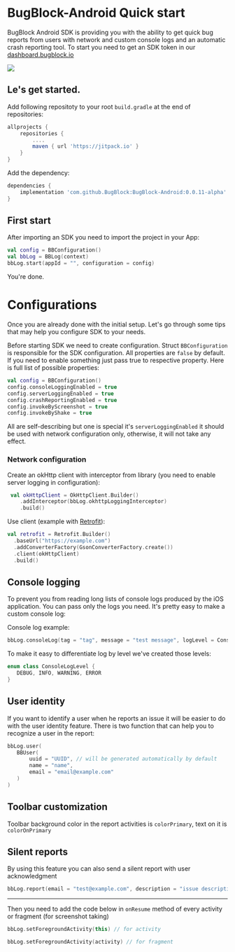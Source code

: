 # BugBlock-Android Quick start
BugBlock Android SDK is providing you with the ability to get quick bug reports from users with network and custom console logs and an automatic crash reporting tool. To start you need to get an SDK token in our [dashboard.bugblock.io](https://dashboard.bugblock.io "dashboard.bugblock.io")

[![](https://jitpack.io/v/BugBlock/BugBlock-Android.svg)](https://jitpack.io/#BugBlock/BugBlock-Android)


## Le's get started.

Add following repositoty to your root `build.gradle` at the end of repositories:
``` gradle
allprojects {
    repositories {
        ....
        maven { url 'https://jitpack.io' }
    }
}
```

Add the dependency:
``` gradle
dependencies {
    implementation 'com.github.BugBlock:BugBlock-Android:0.0.11-alpha'
}
```

## First start

After importing an SDK you need to import the project in your App:

``` kotlin
val config = BBConfiguration()
val bbLog = BBLog(context)
bbLog.start(appId = "", configuration = config)
```

You're done.



# Configurations

Once you are already done with the initial setup. Let's go through some tips that may help you configure SDK to your needs.

Before starting SDK we need to create configuration. Struct `BBConfiguration` is responsible for the SDK configuration. All properties are `false` by default. If you need to enable something just pass true to respective property. Here is full list of possible properties:

``` kotlin
val config = BBConfiguration()
config.consoleLoggingEnabled = true
config.serverLoggingEnabled = true
config.crashReportingEnabled = true
config.invokeByScreenshot = true
config.invokeByShake = true
```
All are self-describing but one is special it's `serverLoggingEnabled` it should be used with network configuration only, otherwise, it will not take any effect.


### Network configuration
 
Create an okHttp client with interceptor from library (you need to enable server logging in configuration):
``` kotlin
 val okHttpClient = OkHttpClient.Builder()
    .addInterceptor(bbLog.okhttpLoggingInterceptor)
    .build()
```

Use client (example with [Retrofit](https://github.com/square/retrofit)):
``` kotlin
val retrofit = Retrofit.Builder()
  .baseUrl("https://example.com")
  .addConverterFactory(GsonConverterFactory.create())
  .client(okHttpClient)
  .build()
```


## Console logging

To prevent you from reading long lists of console logs produced by the iOS application. You can pass only the logs you need. It's pretty easy to make a custom console log: 



Console log example:
``` kotlin
bbLog.consoleLog(tag = "tag", message = "test message", logLevel = ConsoleLogLevel.INFO)
```

To make it easy to differentiate log by level we've created those levels:
``` kotlin
enum class ConsoleLogLevel {
   DEBUG, INFO, WARNING, ERROR
}
```


## User identity

If you want to identify a user when he reports an issue it will be easier to do with the user identity feature. There is two function that can help you to recognize a user in the report: 

``` kotlin
bbLog.user(
   BBUser(
       uuid = "UUID", // will be generated automatically by default
       name = "name",
       email = "email@example.com"
   )
)
```

## Toolbar customization

Toolbar background color in the report activities is `colorPrimary`, text on it is `colorOnPrimary` 


## Silent reports 

By using this feature you can also send a silent report with user acknowledgment

``` kotlin
bbLog.report(email = "test@example.com", description = "issue description")
```


-------
Then you need to add the code below in `onResume` method of every activity or fragment (for screenshot taking)
``` kotlin
bbLog.setForegroundActivity(this) // for activity
```
``` kotlin
bbLog.setForegroundActivity(activity) // for fragment 
```




